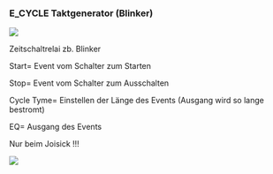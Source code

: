 ### E\_CYCLE Taktgenerator (Blinker)

![](https://user-images.githubusercontent.com/113907471/204306660-9e93e9cc-10f0-4d51-829f-229ee64a1227.png)

Zeitschaltrelai zb. Blinker 

Start= Event vom Schalter zum Starten 

Stop= Event vom Schalter zum Ausschalten 

Cycle Tyme= Einstellen der Länge des Events (Ausgang wird so lange bestromt)

EQ= Ausgang des Events

Nur beim Joisick !!!

![](https://user-images.githubusercontent.com/113907471/204314547-ca49268f-d83b-423e-8734-a2fca27e4e9a.png)

